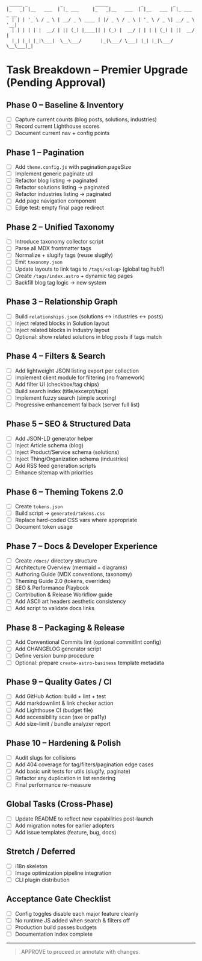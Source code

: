 ```
 _____ _            _            _____            _           _           
|_   _| |__   ___  | |_ ___     |_   _|__   ___  | |__   ___ | |_ ___ _ __ 
  | | | '_ \ / _ \ | __/ _ \ ____ | |/ _ \ / _ \ | '_ \ / _ \| __/ _ \ '__|
  | | | | | |  __/ | || (_) |____|| | (_) |  __/ | | | | (_) | ||  __/ |   
  |_| |_| |_|\___|  \__\___/       |_|\___/ \___| |_| |_|\___/ \__\___|_|   
```

# Task Breakdown – Premier Upgrade (Pending Approval)

## Phase 0 – Baseline & Inventory
- [ ] Capture current counts (blog posts, solutions, industries)
- [ ] Record current Lighthouse scores
- [ ] Document current nav + config points

## Phase 1 – Pagination
- [ ] Add `theme.config.js` with pagination.pageSize
- [ ] Implement generic paginate util
- [ ] Refactor blog listing → paginated
- [ ] Refactor solutions listing → paginated
- [ ] Refactor industries listing → paginated
- [ ] Add page navigation component
- [ ] Edge test: empty final page redirect

## Phase 2 – Unified Taxonomy
- [ ] Introduce taxonomy collector script
- [ ] Parse all MDX frontmatter tags
- [ ] Normalize + slugify tags (reuse slugify)
- [ ] Emit `taxonomy.json`
- [ ] Update layouts to link tags to `/tags/<slug>` (global tag hub?)
- [ ] Create `/tags/index.astro` + dynamic tag pages
- [ ] Backfill blog tag logic → new system

## Phase 3 – Relationship Graph
- [ ] Build `relationships.json` (solutions ↔ industries ↔ posts)
- [ ] Inject related blocks in Solution layout
- [ ] Inject related blocks in Industry layout
- [ ] Optional: show related solutions in blog posts if tags match

## Phase 4 – Filters & Search
- [ ] Add lightweight JSON listing export per collection
- [ ] Implement client module for filtering (no framework)
- [ ] Add filter UI (checkbox/tag chips)
- [ ] Build search index (title/excerpt/tags)
- [ ] Implement fuzzy search (simple scoring)
- [ ] Progressive enhancement fallback (server full list)

## Phase 5 – SEO & Structured Data
- [ ] Add JSON-LD generator helper
- [ ] Inject Article schema (blog)
- [ ] Inject Product/Service schema (solutions)
- [ ] Inject Thing/Organization schema (industries)
- [ ] Add RSS feed generation scripts
- [ ] Enhance sitemap with priorities

## Phase 6 – Theming Tokens 2.0
- [ ] Create `tokens.json`
- [ ] Build script → `generated/tokens.css`
- [ ] Replace hard-coded CSS vars where appropriate
- [ ] Document token usage

## Phase 7 – Docs & Developer Experience
- [ ] Create `/docs/` directory structure
- [ ] Architecture Overview (mermaid + diagrams)
- [ ] Authoring Guide (MDX conventions, taxonomy)
- [ ] Theming Guide 2.0 (tokens, overrides)
- [ ] SEO & Performance Playbook
- [ ] Contribution & Release Workflow guide
- [ ] Add ASCII art headers aesthetic consistency
- [ ] Add script to validate docs links

## Phase 8 – Packaging & Release
- [ ] Add Conventional Commits lint (optional commitlint config)
- [ ] Add CHANGELOG generator script
- [ ] Define version bump procedure
- [ ] Optional: prepare `create-astro-business` template metadata

## Phase 9 – Quality Gates / CI
- [ ] Add GitHub Action: build + lint + test
- [ ] Add markdownlint & link checker action
- [ ] Add Lighthouse CI (budget file)
- [ ] Add accessibility scan (axe or pa11y)
- [ ] Add size-limit / bundle analyzer report

## Phase 10 – Hardening & Polish
- [ ] Audit slugs for collisions
- [ ] Add 404 coverage for tag/filters/pagination edge cases
- [ ] Add basic unit tests for utils (slugify, paginate)
- [ ] Refactor any duplication in list rendering
- [ ] Final performance re-measure

## Global Tasks (Cross-Phase)
- [ ] Update README to reflect new capabilities post-launch
- [ ] Add migration notes for earlier adopters
- [ ] Add issue templates (feature, bug, docs)

## Stretch / Deferred
- [ ] i18n skeleton
- [ ] Image optimization pipeline integration
- [ ] CLI plugin distribution

## Acceptance Gate Checklist
- [ ] Config toggles disable each major feature cleanly
- [ ] No runtime JS added when search & filters off
- [ ] Production build passes budgets
- [ ] Documentation index complete

---
> APPROVE to proceed or annotate with changes.
